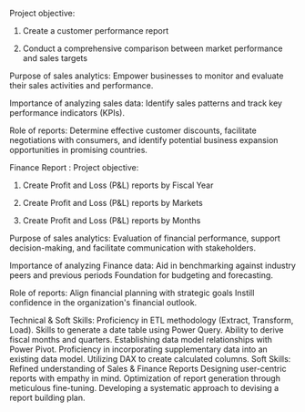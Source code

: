 Project objective:

1. Create a customer performance report

2. Conduct a comprehensive comparison between market performance and sales targets

Purpose of sales analytics: Empower businesses to monitor and evaluate their sales activities and performance.

Importance of analyzing sales data: Identify sales patterns and track key performance indicators (KPIs).

Role of reports: Determine effective customer discounts, facilitate negotiations with consumers, and identify potential business expansion opportunities in promising countries.

Finance Report :
Project objective:

1. Create Profit and Loss (P&L) reports by Fiscal Year

2. Create Profit and Loss (P&L) reports by Markets

3. Create Profit and Loss (P&L) reports by Months

Purpose of sales analytics: Evaluation of financial performance, support decision-making, and facilitate communication with stakeholders.

Importance of analyzing Finance data: Aid in benchmarking against industry peers and previous periods Foundation for budgeting and forecasting.

Role of reports: Align financial planning with strategic goals Instill confidence in the organization's financial outlook.

Technical & Soft Skills:
 Proficiency in ETL methodology (Extract, Transform, Load).
 Skills to generate a date table using Power Query.
 Ability to derive fiscal months and quarters.
 Establishing data model relationships with Power Pivot.
 Proficiency in incorporating supplementary data into an existing data model.
 Utilizing DAX to create calculated columns.
Soft Skills:
 Refined understanding of Sales & Finance Reports
 Designing user-centric reports with empathy in mind.
 Optimization of report generation through meticulous fine-tuning.
 Developing a systematic approach to devising a report building plan.
